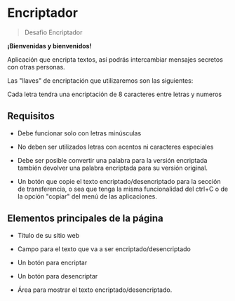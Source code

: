 # Encriptador

> Desafio Encriptador


**¡Bienvenidas y bienvenidos!**




Aplicación que encripta textos, así podrás intercambiar mensajes secretos con otras personas.

Las "llaves" de encriptación que utilizaremos son las siguientes:

Cada letra tendra una encriptación de 8 caracteres entre letras y numeros

## Requisitos

* Debe funcionar solo con letras minúsculas

* No deben ser utilizados letras con acentos ni caracteres especiales

* Debe ser posible convertir una palabra para la versión encriptada también devolver una palabra encriptada para su versión original.

* Un botón que copie el texto encriptado/desencriptado para la sección de transferencia, o sea que tenga la misma funcionalidad del ctrl+C o de la opción "copiar" del menú de las aplicaciones.

## Elementos principales de la página

* Título de su sitio web

* Campo para el texto que va a ser encriptado/desencriptado

* Un botón para encriptar

* Un botón para desencriptar

* Área para mostrar el texto encriptado/desencriptado.
